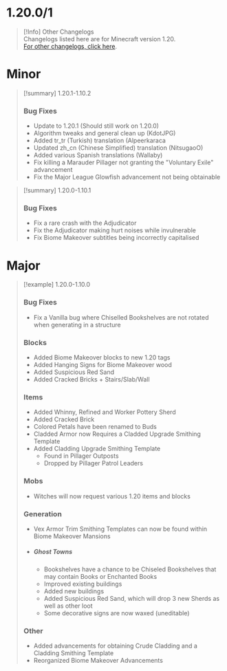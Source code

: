 # 1.20.0/1


> [!Info] Other Changelogs  
> Changelogs listed here are for Minecraft version 1.20.   
> [For other changelogs, click here](notes/changelog).

# Minor
> [!summary] 1.20.1-1.10.2
>### Bug Fixes
> - Update to 1.20.1 (Should still work on 1.20.0)
> - Algorithm tweaks and general clean up (KdotJPG)
> - Added tr_tr (Turkish) translation (Alpeerkaraca 
> - Updated zh_cn (Chinese Simplified) translation (NitsugaoO)
> - Added various Spanish translations (Wallaby)
> - Fix killing a Marauder Pillager not granting the "Voluntary Exile" advancement
> - Fix the Major League Glowfish advancement not being obtainable


> [!summary] 1.20.0-1.10.1
>### Bug Fixes
>- Fix a rare crash with the Adjudicator
>- Fix the Adjudicator making hurt noises while invulnerable
>- Fix Biome Makeover subtitles being incorrectly capitalised

# Major

>[!example] 1.20.0-1.10.0
> ### Bug Fixes
> - Fix a Vanilla bug where Chiselled Bookshelves are not rotated when generating in a structure
> 
>### Blocks
>- Added Biome Makeover blocks to new 1.20 tags
>- Added Hanging Signs for Biome Makeover wood
>- Added Suspicious Red Sand
>- Added Cracked Bricks + Stairs/Slab/Wall
> ### Items
>- Added Whinny, Refined and Worker Pottery Sherd
>- Added Cracked Brick
>- Colored Petals have been renamed to Buds
>- Cladded Armor now Requires a Cladded Upgrade Smithing Template
>- Added Cladding Upgrade Smithing Template
>	- Found in Pillager Outposts
>	- Dropped by Pillager Patrol Leaders
>### Mobs
>- Witches will now request various 1.20 items and blocks
>
>### Generation
>- Vex Armor Trim Smithing Templates can now be found within Biome Makeover Mansions
>- ##### Ghost Towns
>	- Bookshelves have a chance to be Chiseled Bookshelves that may contain Books or Enchanted Books
>	- Improved existing buildings
>	- Added new buildings
>	- Added Suspicious Red Sand, which will drop 3 new Sherds as well as other loot
>	- Some decorative signs are now waxed (uneditable)
>### Other
>- Added advancements for obtaining Crude Cladding and a Cladding Smithing Template
>- Reorganized Biome Makeover Advancements
